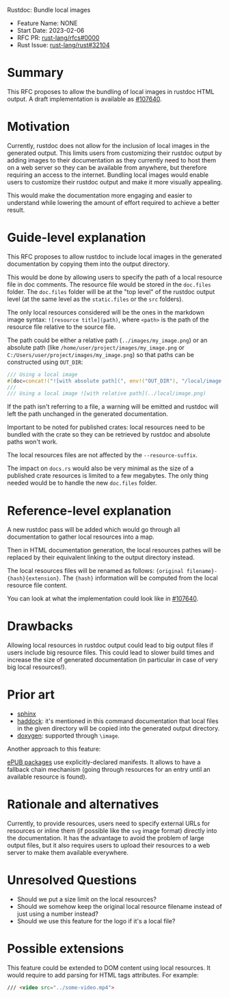 Rustdoc: Bundle local images

- Feature Name: NONE
- Start Date: 2023-02-06
- RFC PR: [rust-lang/rfcs#0000](https://github.com/rust-lang/rfcs/pull/0000)
- Rust Issue: [rust-lang/rust#32104](https://github.com/rust-lang/rust/issues/32104)

# Summary
[summary]: #summary

This RFC proposes to allow the bundling of local images in rustdoc HTML output. A draft implementation is available as [#107640](https://github.com/rust-lang/rust/pull/107640).

# Motivation
[motivation]: #motivation

Currently, rustdoc does not allow for the inclusion of local images in the generated output. This limits users from customizing their rustdoc output by adding images to their documentation as they currently need to host them on a web server so they can be available from anywhere, but therefore requiring an access to the internet. Bundling local images would enable users to customize their rustdoc output and make it more visually appealing.

This would make the documentation more engaging and easier to understand while lowering the amount of effort required to achieve a better result.

# Guide-level explanation
[guide-level-explanation]: #guide-level-explanation

This RFC proposes to allow rustdoc to include local images in the generated documentation by copying them into the output directory.

This would be done by allowing users to specify the path of a local resource file in doc comments. The resource file would be stored in the `doc.files` folder. The `doc.files` folder will be at the "top level" of the rustdoc output level (at the same level as the `static.files` or the `src` folders).

The only local resources considered will be the ones in the markdown image syntax: `![resource title](path)`, where `<path>` is the path of the resource file relative to the source file.

The path could be either a relative path (`../images/my_image.png`) or an absolute path (like `/home/user/project/images/my_image.png` or `C:/Users/user/project/images/my_image.png`) so that paths can be constructed using `OUT_DIR`:

```rust
/// Using a local image
#[doc=concat!("![with absolute path](", env!("OUT_DIR"), "/local/image.png)")]
///
/// Using a local image ![with relative path](../local/image.png)
```

If the path isn't referring to a file, a warning will be emitted and rustdoc will left the path unchanged in the generated documentation.

Important to be noted for published crates: local resources need to be bundled with the crate so they can be retrieved by rustdoc and absolute paths won't work.

The local resources files are not affected by the `--resource-suffix`.

The impact on `docs.rs` would also be very minimal as the size of a published crate resources is limited to a few megabytes. The only thing needed would be to handle the new `doc.files` folder.

# Reference-level explanation
[reference-level-explanation]: #reference-level-explanation

A new rustdoc pass will be added which would go through all documentation to gather local resources into a map.

Then in HTML documentation generation, the local resources pathes will be replaced by their equivalent linking to the output directory instead.

The local resources files will be renamed as follows: `{original filename}-{hash}{extension}`. The `{hash}` information will be computed from the local resource file content.

You can look at what the implementation could look like in [#107640](https://github.com/rust-lang/rust/pull/107640).

# Drawbacks
[drawbacks]: #drawbacks

Allowing local resources in rustdoc output could lead to big output files if users include big resource files. This could lead to slower build times and increase the size of generated documentation (in particular in case of very big local resources!).

# Prior art
[prior-art]: #prior-art

- [sphinx](https://www.sphinx-doc.org/en/master/usage/configuration.html#confval-latex_additional_files)
- [haddock](https://haskell-haddock.readthedocs.io/en/latest/invoking.html?highlight=image#cmdoption-theme): it's mentioned in this command documentation that local files in the given directory will be copied into the generated output directory.
- [doxygen](https://doxygen.nl/manual/commands.html#cmdimage): supported through `\image`.

Another approach to this feature:

[ePUB packages](https://www.w3.org/publishing/epub3/epub-packages.html#sec-pkg-manifest) use explicitly-declared manifests. It allows to have a fallback chain mechanism (going through resources for an entry until an available resource is found).

# Rationale and alternatives
[rationale-and-alternatives]: #rationale-and-alternatives

Currently, to provide resources, users need to specify external URLs for resources or inline them (if possible like the `svg` image format) directly into the documentation. It has the advantage to avoid the problem of large output files, but it also requires users to upload their resources to a web server to make them available everywhere.

# Unresolved Questions
[unresolved-questions]: #unresolved-questions

- Should we put a size limit on the local resources?
- Should we somehow keep the original local resource filename instead of just using a number instead?
- Should we use this feature for the logo if it's a local file?

# Possible extensions
[possible-extensions]: #possible-extensions

This feature could be extended to DOM content using local resources. It would require to add parsing for HTML tags attributes. For example:

```html
/// <video src="../some-video.mp4">
```
